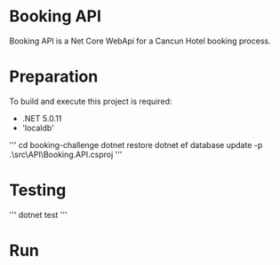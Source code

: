 # Booking API

Booking API is a Net Core WebApi for a Cancun Hotel booking process.

# Preparation
To build and execute this project is required:
- .NET 5.0.11
- 'localdb'

'''
cd booking-challenge
dotnet restore
dotnet ef database update -p .\src\API\Booking.API.csproj
'''


# Testing

'''
dotnet test
'''

# Run